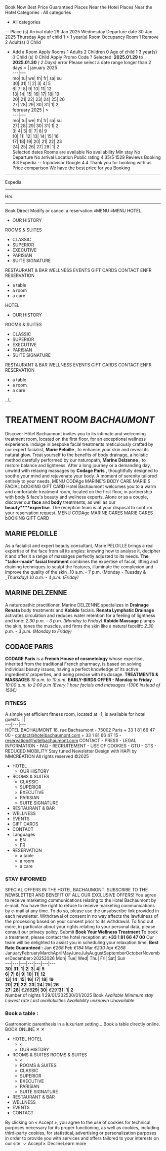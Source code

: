 Book Now Best Price Guaranteed
Places Near the Hotel
Places Near the Hotel
Categories :
All categories
  * All categories 


-- Place (s) 
Arrival date 
29
Jan 2025 Wednesday
Departure date 
30
Jan 2025 Thursday
Age of child 1
< 1 year(s)
Room Occupancy
Room 1
Remove 
2 Adult(s)
0 Child
+ Add a Room Apply
Rooms
1
Adults
2
Children
0
Age of child 1
3 year(s)
0 Child (s) 
0 Child
Apply
Promo Code ?
Selected:  **2025.01.29** to  **2025.01.30** _( 2 Days)_
error
Please select a date range longer than 2 days
< | january 2025  
---|---  
mo| tu| we| th| fr| sa| su  
30| 31| 1| 2| 3| 4| 5  
6| 7| 8| 9| 10| 11| 12  
13| 14| 15| 16| 17| 18| 19  
20| 21| 22| 23| 24| 25| 26  
27| 28| 29| 30| 31| 1| 2  
february 2025 |  >  
---|---  
mo| tu| we| th| fr| sa| su  
27| 28| 29| 30| 31| 1| 2  
3| 4| 5| 6| 7| 8| 9  
10| 11| 12| 13| 14| 15| 16  
17| 18| 19| 20| 21| 22| 23  
24| 25| 26| 27| 28| 1| 2  
Selected dates 
Rooms are available 
No availability 
Min stay 
No Departure 
No arrival 
Location
Public rating
4.35/5
1529 Reviews
Booking
8.3
Expedia
--
tripadvisor
Google
4.4
Thank you for booking with us
Price comparison
We have the best price for you
Booking
-- --
Expedia
-- --
Hrs
-- --
Book Direct
Modify or cancel a reservation
≡MENU
≡MENU
HOTEL 
  * OUR HISTORY 


ROOMS & SUITES 
  * CLASSIC 
  * SUPERIOR 
  * EXECUTIVE 
  * PARISIAN 
  * SUITE SIGNATURE 


RESTAURANT & BAR 
WELLNESS 
EVENTS 
GIFT CARDS 
CONTACT 
ENFR
RESERVATION 
  * a table 
  * a room 
  * a care 


HOTEL 
  * OUR HISTORY 


ROOMS & SUITES 
  * CLASSIC 
  * SUPERIOR 
  * EXECUTIVE 
  * PARISIAN 
  * SUITE SIGNATURE 


RESTAURANT & BAR 
WELLNESS 
EVENTS 
GIFT CARDS 
CONTACT 
ENFR
RESERVATION 
  * a table 
  * a room 
  * a care 


../..
# TREATMENT ROOM _BACHAUMONT_
Discover
Hôtel Bachaumont invites you to its intimate and welcoming treatment room, located on the first floor, for an exceptional wellness experience.
Indulge in bespoke facial treatments meticulously crafted by our expert facialist, **Marie Peloille** , to enhance your skin and reveal its natural glow. Treat yourself to the benefits of body drainage, a holistic method carefully performed by our naturopath, **Marine Delzenne** , to restore balance and lightness.
After a long journey or a demanding day, unwind with relaxing massages by **Codage Paris** , thoughtfully designed to soothe your mind and rejuvenate your body.
A moment of serenity tailored entirely to your needs.
MENU CODAge MARINE'S BODY CARE MARIE'S FACIAL
bOOKING GIFT CARD
Hotel Bachaumont welcomes you to a warm and confortable treatment room, located on the first floor, in partnership with body & face's beauty and wellness experts.
Alone or as a couple, discover our **face** and **body** treatments, as well as our **beauty****expertise**. The reception team is at your disposal to confirm your reservation request.
MENU CODAge MARINE CARES MARIE CARES
bOOKING GIFT CARD
## MARIE PELOILLE
As a facialist and expert beauty consultant, Marie PELOILLE brings a real expertise of the face from all its angles: knowing how to analyse it, decipher it and offer it a range of massages perfectly adjusted to its needs.
**The "tailor-made" facial treatment** combines the expertise of facial, lifting and draining techniques to sculpt the features, illuminate the complexion and improve the quality of the skin
_10 a.m. - 7 p.m. (Monday - Tuesday & __Thursday)_ _10 a.m. - 4 p.m. (Friday)_
## MARINE DELZENNE
A naturopathic practitioner, Marine DELZENNE specializes in **Drainage Renata** body treatments and **Kobido** facials.
**Renata Lymphatic Drainage** activates circulation and reduces water retention for a feeling of lightness and tone: _2.30 p.m. - 3 p.m. (Monday to Friday)_
**Kobido Massage** plumps the skin, tones the muscles, and firms the skin like a natural facelift: _2.30 p.m. - 3 p.m. (Monday to Friday)_
## CODAGE PARIS
**CODAGE Paris** is a **French House of cosmetology** whose expertise, inherited from the traditional French pharmacy, is based on solving individual beauty issues, having a perfect knowledge of its active ingredients’ properties, and being precise with its dosage.
**TREATMENTS & MASSAGES** _10 a.m. to 10 p.m._ **EARLY-BIRDS OFFER - Monday to Friday** _10:00 a.m. to 2:00 p.m (Every 1 hour facials and massages -130€ instead of 150€)_
### FITNESS
A simple yet efficient fitness room, located at -1, is available for hotel guests.
|  |   
---|---|---  
HÔTEL BACHAUMONT 18, rue Bachaumont - 75002 Paris + 33 1 81 66 47 00 - contact@hotelbachaumont.com + 33 1 81 66 47 15 - reservation@hotelbachaumont.com
CONTACT - PRESS - LEGAL INFORMATION - FAQ - RECRUITEMENT - USE OF COOKIES - GTU - GTS - REDUCED MOBILITY
Stay tuned Newsletter 
Design with HAPI by MMCRÉATION All rights reserved ©2025
  * HOTEL
    * OUR HISTORY
  * ROOMS & SUITES
    * CLASSIC
    * SUPERIOR
    * EXECUTIVE
    * PARISIAN
    * SUITE SIGNATURE
  * RESTAURANT & BAR
  * WELLNESS
  * EVENTS
  * GIFT CARDS
  * CONTACT
  * Languages
    * EN
    * FR
  * RESERVATION
    * a table
    * a room
    * a care


### STAY INFORMED
SPECIAL OFFERS IN THE HOTEL BACHAUMONT. SUBSCRIBE TO THE NEWSLETTER AND BENEFIT OF ALL OUR EXCLUSIVE OFFERS!
You agree to receive marketing communications relating to the Hotel Bachaumont by e-mail. You have the right to refuse to receive marketing communications by e-mail at any time. To do so, please use the unsubscribe link provided in each newsletter. Withdrawal of consent in no way affects the lawfulness of the processing based on your consent prior to its withdrawal. To find out more, in particular about your rights relating to your personal data, please consult our privacy policy.
Submit
**Book Your Wellness Treatment**
To book a treatment, please contact the hotel reception at: **+33 1 81 66 47 00**
Our team will be delighted to assist you in scheduling your relaxation time.
**Best Rate Guaranteed :**
     Jan _€268_
     Feb _€184_
     Mar _€230_
     Apr _€268_
JanuaryFebruaryMarchAprilMayJuneJulyAugustSeptemberOctoberNovemberDecember>20252026
Mon| Tue| Wed| Thu| Fri| Sat| Sun  
---|---|---|---|---|---|---  
**30**| **31**| **1**| **2**| **3**| **4**| **5**  
**6**| **7**| **8**| **9**| **10**| **11**| **12**  
**13**| **14**| **15**| **16**| **17**| **18**| **19**  
**20**| **21**| **22**| **23**| **24**| **25**| **26**  
**27**| **28**|  _€268_**29**| **30**|  _€291_**31**| **1**| **2**  
Number of nights **1**
29/01/202530/01/2025
Book
     _Available_
     _Minimum stay_
     _Lowest rate_
     _Last availabilities_
     _Availability unknown_
     _Unavailable_
### Book a table :
Gastronomic parenthesis in a luxuriant setting... Book a table directly online.
BOOK ONLINE
✕
✕
  * HOTEL  HOTEL 
    * <
    * OUR HISTORY 
  * ROOMS & SUITES  ROOMS & SUITES 
    * <
    * ROOMS & SUITES 
    * CLASSIC 
    * SUPERIOR 
    * EXECUTIVE 
    * PARISIAN 
    * SUITE SIGNATURE 
  * RESTAURANT & BAR 
  * WELLNESS 
  * EVENTS 
  * CONTACT 


By clicking on « Accept », you agree to the use of cookies for technical purposes necessary for its proper functioning, as well as cookies, including third-party cookies, for statistical, advertising or personalization purposes in order to provide you with services and offers tailored to your interests on our site.
✓ Accept✗ DeclineLearn more

